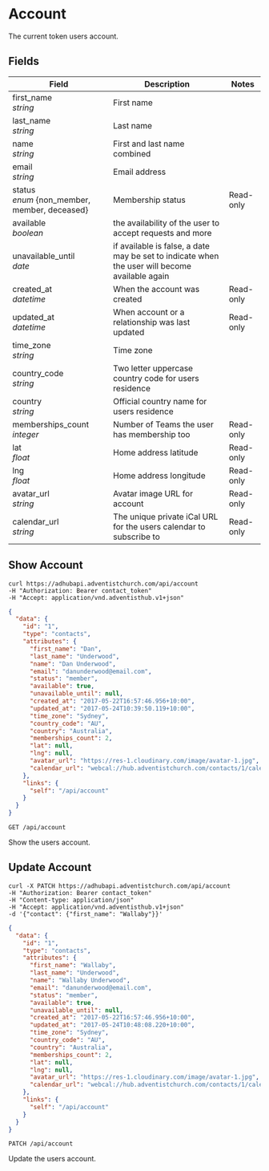 # Account

The current token users account.

## Fields

Field | Description | Notes
----- | ----------- | -----
first_name<br> *string* | First name
last_name<br> *string* | Last name
name<br> *string* | First and last name combined
email<br> *string* | Email address
status<br> *enum* {non_member, member, deceased}| Membership status | Read-only
available<br> *boolean* | the availability of the user to accept requests and more
unavailable_until<br> *date* | if available is false, a date may be set to indicate when the user will become available again
created_at<br> *datetime* | When the account was created | Read-only
updated_at<br> *datetime* | When account or a relationship was last updated | Read-only
time_zone<br> *string* | Time zone
country_code<br> *string* | Two letter uppercase country code for users residence
country<br> *string* | Official country name for users residence
memberships_count<br> *integer* | Number of Teams the user has membership too | Read-only
lat<br> *float* | Home address latitude | Read-only
lng<br> *float* | Home address longitude | Read-only
avatar_url<br>*string* | Avatar image URL for account | Read-only
calendar_url<br> *string* | The unique private iCal URL for the users calendar to subscribe to | Read-only

## Show Account
```shell
curl https://adhubapi.adventistchurch.com/api/account
-H "Authorization: Bearer contact_token"
-H "Accept: application/vnd.adventisthub.v1+json"
```
```json
{
  "data": {
    "id": "1",
    "type": "contacts",
    "attributes": {
      "first_name": "Dan",
      "last_name": "Underwood",
      "name": "Dan Underwood",
      "email": "danunderwood@email.com",
      "status": "member",
      "available": true,
      "unavailable_until": null,
      "created_at": "2017-05-22T16:57:46.956+10:00",
      "updated_at": "2017-05-24T10:39:50.119+10:00",
      "time_zone": "Sydney",
      "country_code": "AU",
      "country": "Australia",
      "memberships_count": 2,
      "lat": null,
      "lng": null,
      "avatar_url": "https://res-1.cloudinary.com/image/avatar-1.jpg",
      "calendar_url": "webcal://hub.adventistchurch.com/contacts/1/calendars/kaQaKqcMHX63ScxrA9gJhk91/feed.ics"
    },
    "links": {
      "self": "/api/account"
    }
  }
}
```

`GET /api/account`

Show the users account.

## Update Account

```shell
curl -X PATCH https://adhubapi.adventistchurch.com/api/account
-H "Authorization: Bearer contact_token"
-H "Content-type: application/json"
-H "Accept: application/vnd.adventisthub.v1+json"
-d '{"contact": {"first_name": "Wallaby"}}'
```
```json
{
  "data": {
    "id": "1",
    "type": "contacts",
    "attributes": {
      "first_name": "Wallaby",
      "last_name": "Underwood",
      "name": "Wallaby Underwood",
      "email": "danunderwood@email.com",
      "status": "member",
      "available": true,
      "unavailable_until": null,
      "created_at": "2017-05-22T16:57:46.956+10:00",
      "updated_at": "2017-05-24T10:48:08.220+10:00",
      "time_zone": "Sydney",
      "country_code": "AU",
      "country": "Australia",
      "memberships_count": 2,
      "lat": null,
      "lng": null,
      "avatar_url": "https://res-1.cloudinary.com/image/avatar-1.jpg",
      "calendar_url": "webcal://hub.adventistchurch.com/contacts/1/calendars/kaQaKqcMHX63ScxrA9gJhk91/feed.ics"
    },
    "links": {
      "self": "/api/account"
    }
  }
}
```

`PATCH /api/account`

Update the users account.